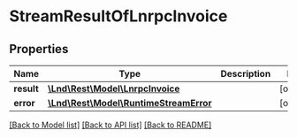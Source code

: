 # StreamResultOfLnrpcInvoice

## Properties
Name | Type | Description | Notes
------------ | ------------- | ------------- | -------------
**result** | [**\Lnd\Rest\Model\LnrpcInvoice**](LnrpcInvoice.md) |  | [optional] 
**error** | [**\Lnd\Rest\Model\RuntimeStreamError**](RuntimeStreamError.md) |  | [optional] 

[[Back to Model list]](../README.md#documentation-for-models) [[Back to API list]](../README.md#documentation-for-api-endpoints) [[Back to README]](../README.md)


